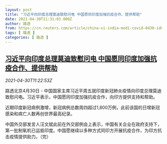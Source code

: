 ```yaml
---
layout: post
title: "习近平向印度总理莫迪致慰问电 中国愿同印度加强抗疫合作、提供帮助"
date: 2021-04-30T11:31:03.000Z
author: 路透
from: https://cn.reuters.com/article/china-xi-india-modi-covid-0430-idCNKBS2CH1DU
tags: [ 路透 ]
categories: [ 路透 ]
---
```

<!--1619782263000-->
[习近平向印度总理莫迪致慰问电 中国愿同印度加强抗疫合作、提供帮助](https://cn.reuters.com/article/china-xi-india-modi-covid-0430-idCNKBS2CH1DU)
------

<div>
<div><i>2021-04-30T11:22:53Z</i></div><p>路透北京4月30日 - 中国国家主席习近平周五就印度新冠肺炎疫情向印度总理莫迪致慰问电。习近平表示，中国愿同印度加强抗疫合作，向印方提供支持和帮助。</p><p>近期印度新冠病例激增，新冠病例总数周四超过1,800万例，此前该国的日增新冠感染和病亡人数再创世界最高纪录。</p><p>中国外交部发言人汪文斌此前在外交部例会上表示，中国有关企业在政府支持下，第一批制氧机已运抵印度。中国愿继续以多种方式同印方开展抗疫合作，为印方抗击疫情提供助力。（完）</p>
</div>
